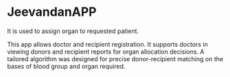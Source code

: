 # JeevandanAPP
It is used to assign organ to requested patient.

This app allows doctor and recipient registration. It supports doctors in viewing donors and recipient reports for organ allocation decisions. A tailored algorithm was designed for precise donor-recipient matching on the bases of blood group and organ required.
